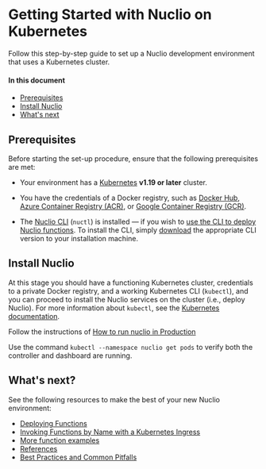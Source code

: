 # Getting Started with Nuclio on Kubernetes

Follow this step-by-step guide to set up a Nuclio development environment that uses a Kubernetes cluster.

#### In this document

- [Prerequisites](#prerequisites)
- [Install Nuclio](#install-nuclio)
- [What's next](#whats-next)

## Prerequisites

Before starting the set-up procedure, ensure that the following prerequisites are met:

- Your environment has a [Kubernetes](https://kubernetes.io) **v1.19 or later** cluster.

- You have the credentials of a Docker registry, such as [Docker Hub](https://hub.docker.com/), [Azure Container Registry (ACR)](https://azure.microsoft.com/services/container-registry/), or [Google Container Registry (GCR)](https://cloud.google.com/container-registry/).

- The [Nuclio CLI](/docs/reference/nuctl/nuctl.md) (`nuctl`) is installed &mdash; if you wish to [use the CLI to deploy Nuclio functions](#deploy-a-function-with-the-nuclio-cli).
    To install the CLI, simply [download](https://github.com/nuclio/nuclio/releases) the appropriate CLI version to your installation machine.

## Install Nuclio

At this stage you should have a functioning Kubernetes cluster, credentials to a private Docker registry, and a working Kubernetes CLI (`kubectl`), and you can proceed to install the Nuclio services on the cluster (i.e., deploy Nuclio). For more information about `kubectl`, see the [Kubernetes documentation](https://kubernetes.io/docs/user-guide/kubectl-overview/).

Follow the instructions of [How to run nuclio in Production](/docs/setup/k8s/running-in-production-k8s.md#the-preferred-deployment-method)

Use the command `kubectl --namespace nuclio get pods` to verify both the controller and dashboard are running.

## What's next?

See the following resources to make the best of your new Nuclio environment:

- [Deploying Functions](/docs/tasks/deploying-functions.md)
- [Invoking Functions by Name with a Kubernetes Ingress](/docs/concepts/k8s/function-ingress.md)
- [More function examples](/docs/examples/README.md)
- [References](/docs/reference)
- [Best Practices and Common Pitfalls](/docs/concepts/best-practices-and-common-pitfalls.md)
